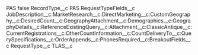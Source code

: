 <?xml version="1.0" encoding="UTF-8"?>
<CustomMetadata xmlns="http://soap.sforce.com/2006/04/metadata" xmlns:xsi="http://www.w3.org/2001/XMLSchema-instance" xmlns:xsd="http://www.w3.org/2001/XMLSchema">
    <label>PAS</label>
    <protected>false</protected>
    <values>
        <field>RecordType__c</field>
        <value xsi:type="xsd:string">PAS</value>
    </values>
    <values>
        <field>RequestTypeFields__c</field>
        <value xsi:type="xsd:string">JobDescription__c:MarketResearch__c:DirectMarketing__c:CustomGeography__c:DesiredCount__c:GeographyAttachment__c:Demographics__c:GeographyDetails__c:ReferenceExistingQuery__c:Attachment__c:ClassicAntique__c:CurrentRegistrations__c:OtherCountInformation__c:CountDeliveryTo__c:QuerySpecifications__c:OrderAppends__c:PhonesRequired__c:BreakoutFields__c</value>
    </values>
    <values>
        <field>RequestType__c</field>
        <value xsi:type="xsd:string">TLAS__c</value>
    </values>
</CustomMetadata>
